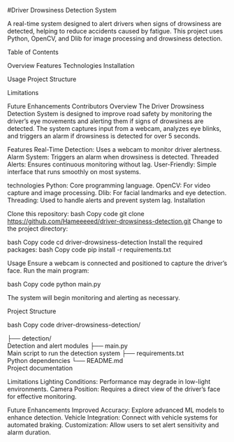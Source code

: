 #Driver Drowsiness Detection System

A real-time system designed to alert drivers when signs of drowsiness are detected, helping to reduce accidents caused by fatigue. This project uses Python, OpenCV, and Dlib for image processing and drowsiness detection.

Table of Contents

Overview
Features
Technologies
Installation

Usage
Project Structure

Limitations

Future Enhancements
Contributors
Overview
The Driver Drowsiness Detection System is designed to improve road safety by monitoring the driver’s eye movements and alerting them if signs of drowsiness are detected. The system captures input from a webcam, analyzes eye blinks, and triggers an alarm if drowsiness is detected for over 5 seconds.

Features
Real-Time Detection: Uses a webcam to monitor driver alertness.
Alarm System: Triggers an alarm when drowsiness is detected.
Threaded Alerts: Ensures continuous monitoring without lag.
User-Friendly: Simple interface that runs smoothly on most systems.

technologies
Python: Core programming language.
OpenCV: For video capture and image processing.
Dlib: For facial landmarks and eye detection.
Threading: Used to handle alerts and prevent system lag.
Installation

Clone this repository:
bash
Copy code
git clone https://github.com/Hameeeeed/driver-drowsiness-detection.git
Change to the project directory:

bash
Copy code
cd driver-drowsiness-detection
Install the required packages:
bash
Copy code
pip install -r requirements.txt

Usage
Ensure a webcam is connected and positioned to capture the driver’s face.
Run the main program:

bash
Copy code
python main.py

The system will begin monitoring and alerting as necessary.

Project Structure

bash
Copy code
driver-drowsiness-detection/

├── detection/              
 Detection and alert modules
├── main.py                
 Main script to run the detection system
├── requirements.txt       
Python dependencies
└── README.md              
Project documentation

Limitations
Lighting Conditions: Performance may degrade in low-light environments.
Camera Position: Requires a direct view of the driver’s face for effective monitoring.

Future Enhancements
Improved Accuracy: Explore advanced ML models to enhance detection.
Vehicle Integration: Connect with vehicle systems for automated braking.
Customization: Allow users to set alert sensitivity and alarm duration.
